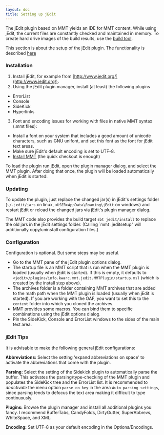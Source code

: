 ```yaml
---
layout: doc
title: Setting up jEdit
---
```


The jEdit plugin based on MMT yields an IDE for MMT content.
While using jEdit, the current files are constantly checked and maintained in memory. To create hard drive images of the build results, use the [build tool](../applications/building.html).

This section is about the setup of the jEdit plugin.
The functionality is described [here](../applications/jedit.html)

### Installation

1. Install jEdit, for example from [http://www.jedit.org/](http://www.jedit.org/).
2. Using the jEdit plugin manager, install (at least) the following plugins
  * ErrorList
  * Console
  * SideKick
  * Hyperlinks
3. Font and encoding issues for working with files in native MMT syntax (.mmt files):
  * Install a font on your system that includes a good amount of unicode characters, such as GNU unifont, and set this font as the font for jEdit text areas.
  * Make sure jEdit's default encoding is set to UTF-8. 
  * [Install MMT](index.html) (the quick checkout is enough)

To load the plugin run jEdit, open the plugin manager dialog, and select the MMT plugin. After doing that once, the plugin will be loaded automatically when jEdit is started.

### Updating

To update the plugin, just replace the changed jar(s) in jEdit's settings folder (`~/.jedit/jars` on linux, `<USER>AppData\Roaming\jEdit` on windows) and restart jEdit or reload the changed jars via jEdit's plugin manager dialog.

The MMT code also provides the build target `sbt jedit/install` to replace the old jars in the jEdit settings folder. (Calling `mmt :jeditsetup" will additionally copy/uninstall configuration files.)

### Configuration

Configuration is optional. But some steps may be useful.

* Go to the MMT pane of the jEdit plugin options dialog.
* The startup file is an MMT script that is run when the MMT plugin is loaded (usually when jEdit is started).
    If this is empty, it defaults to `<jedit>/plugins/info.kwarc.mmt.jedit.MMTPlugin/startup.msl` (which is created by the install step above).
* The archives folder is a folder containing MMT archives that are added to the math path when the MMT plugin is loaded (usually when jEdit is started).
    If you are working with the OAF, you want to set this to the `content` folder into which you cloned the archives.
* MMT provides some macros. You can bind them to specific combinations using the jEdit options dialog. 
* Pin the SideKick, Console and ErrorList windows to the sides of the main text area.

### jEdit Tips

It is advisable to make the following general jEdit configurations:

**Abbreviations:** Select the setting 'expand abbreviations on space' to activate the abbreviations that come with the plugin.

**Parsing:** Select the setting of the Sidekick plugin to automatically parse the buffer. This activates the parsing/type-checking of the MMT plugin and populates the SideKick tree and the ErrorList list. It is recommended to *deactivate* the menu option `parse on key` in the area `Auto parsing settings`, since parsing tends to defocus the text area making it difficult to type continuously.

**Plugins:** Browse the plugin manager and install all additional plugins you fancy. I recommend BufferTabs, CandyFolds, DirtyGutter, SuperAbbrevs, WhiteSpace, and XML.

**Encoding:** Set UTF-8 as your default encoding in the Options/Encodings.
